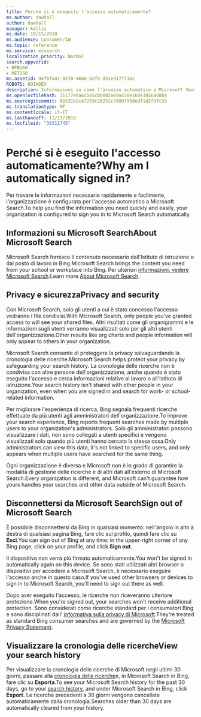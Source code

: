 ```yaml
---
title: Perché si è eseguito l'accesso automaticamente?
ms.author: dawholl
author: dawholl
manager: kellis
ms.date: 10/15/2018
ms.audience: Consumer/IW
ms.topic: reference
ms.service: mssearch
localization_priority: Normal
search.appverid:
- BFB160
- MET150
ms.assetid: 94f6fa41-0570-4668-b2fe-d51ed177716c
ROBOTS: NOINDEX
description: Informazioni su come l'accesso automatico a Microsoft Search può aiutare a trovare rapidamente e facilmente i risultati del lavoro
ms.openlocfilehash: 31177e8a6c565cbb002a69ac50e16de3056008b4
ms.sourcegitcommit: 6b531b2ce7253c16251c7089795dedf1d2f3fc33
ms.translationtype: MT
ms.contentlocale: it-IT
ms.lasthandoff: 11/13/2019
ms.locfileid: "38311745"
---
```

# <a name="why-am-i-automatically-signed-in"></a><span data-ttu-id="39b21-103">Perché si è eseguito l'accesso automaticamente?</span><span class="sxs-lookup"><span data-stu-id="39b21-103">Why am I automatically signed in?</span></span>

<span data-ttu-id="39b21-104">Per trovare le informazioni necessarie rapidamente e facilmente, l'organizzazione è configurata per l'accesso automatico a Microsoft Search.</span><span class="sxs-lookup"><span data-stu-id="39b21-104">To help you find the information you need quickly and easily, your organization is configured to sign you in to Microsoft Search automatically.</span></span>
  
## <a name="about-microsoft-search"></a><span data-ttu-id="39b21-105">Informazioni su Microsoft Search</span><span class="sxs-lookup"><span data-stu-id="39b21-105">About Microsoft Search</span></span>

<span data-ttu-id="39b21-106">Microsoft Search fornisce il contenuto necessario dall'Istituto di istruzione o dal posto di lavoro in Bing.</span><span class="sxs-lookup"><span data-stu-id="39b21-106">Microsoft Search brings the content you need from your school or workplace into Bing.</span></span> <span data-ttu-id="39b21-107">Per ulteriori [informazioni, vedere Microsoft Search](about-microsoft-search.md).</span><span class="sxs-lookup"><span data-stu-id="39b21-107">Learn more [About Microsoft Search](about-microsoft-search.md).</span></span>
  
## <a name="privacy-and-security"></a><span data-ttu-id="39b21-108">Privacy e sicurezza</span><span class="sxs-lookup"><span data-stu-id="39b21-108">Privacy and security</span></span>

<span data-ttu-id="39b21-109">Con Microsoft Search, solo gli utenti a cui è stato concesso l'accesso vedranno i file condivisi.</span><span class="sxs-lookup"><span data-stu-id="39b21-109">With Microsoft Search, only people you've granted access to will see your shared files.</span></span> <span data-ttu-id="39b21-110">Altri risultati come gli organigrammi e le informazioni sugli utenti verranno visualizzati solo per gli altri utenti dell'organizzazione.</span><span class="sxs-lookup"><span data-stu-id="39b21-110">Other results like org charts and people information will only appear to others in your organization.</span></span>
  
<span data-ttu-id="39b21-111">Microsoft Search consente di proteggere la privacy salvaguardando la cronologia delle ricerche.</span><span class="sxs-lookup"><span data-stu-id="39b21-111">Microsoft Search helps protect your privacy by safeguarding your search history.</span></span> <span data-ttu-id="39b21-112">La cronologia delle ricerche non è condivisa con altre persone dell'organizzazione, anche quando è stato eseguito l'accesso e cerca informazioni relative al lavoro o all'Istituto di istruzione.</span><span class="sxs-lookup"><span data-stu-id="39b21-112">Your search history isn't shared with other people in your organization, even when you are signed in and search for work- or school-related information.</span></span>
  
<span data-ttu-id="39b21-113">Per migliorare l'esperienza di ricerca, Bing segnala frequenti ricerche effettuate da più utenti agli amministratori dell'organizzazione.</span><span class="sxs-lookup"><span data-stu-id="39b21-113">To improve your search experience, Bing reports frequent searches made by multiple users to your organization's administrators.</span></span> <span data-ttu-id="39b21-114">Solo gli amministratori possono visualizzare i dati, non sono collegati a utenti specifici e vengono visualizzati solo quando più utenti hanno cercato la stessa cosa.</span><span class="sxs-lookup"><span data-stu-id="39b21-114">Only administrators can view this data, it's not linked to specific users, and only appears when multiple users have searched for the same thing.</span></span>
  
<span data-ttu-id="39b21-115">Ogni organizzazione è diversa e Microsoft non è in grado di garantire la modalità di gestione delle ricerche e di altri dati all'esterno di Microsoft Search.</span><span class="sxs-lookup"><span data-stu-id="39b21-115">Every organization is different, and Microsoft can't guarantee how yours handles your searches and other data outside of Microsoft Search.</span></span>
  
## <a name="sign-out-of-microsoft-search"></a><span data-ttu-id="39b21-116">Disconnettersi da Microsoft Search</span><span class="sxs-lookup"><span data-stu-id="39b21-116">Sign out of Microsoft Search</span></span>

<span data-ttu-id="39b21-117">È possibile disconnettersi da Bing in qualsiasi momento: nell'angolo in alto a destra di qualsiasi pagina Bing, fare clic sul profilo, quindi fare clic su **Esci**.</span><span class="sxs-lookup"><span data-stu-id="39b21-117">You can sign out of Bing at any time: in the upper-right corner of any Bing page, click on your profile, and click **Sign out**.</span></span>
  
<span data-ttu-id="39b21-118">Il dispositivo non verrà più firmato automaticamente.</span><span class="sxs-lookup"><span data-stu-id="39b21-118">You won't be signed in automatically again on this device.</span></span> <span data-ttu-id="39b21-119">Se sono stati utilizzati altri browser o dispositivi per accedere a Microsoft Search, è necessario eseguire l'accesso anche in questo caso.</span><span class="sxs-lookup"><span data-stu-id="39b21-119">If you've used other browsers or devices to sign in to Microsoft Search, you'll need to sign out there as well.</span></span> 
  
<span data-ttu-id="39b21-120">Dopo aver eseguito l'accesso, le ricerche non riceveranno ulteriore protezione.</span><span class="sxs-lookup"><span data-stu-id="39b21-120">When you're signed out, your searches won't receive additional protection.</span></span> <span data-ttu-id="39b21-121">Sono considerati come ricerche standard per i consumatori Bing e sono disciplinati dall' [informativa sulla privacy di Microsoft](https://privacy.microsoft.com/privacystatement).</span><span class="sxs-lookup"><span data-stu-id="39b21-121">They're treated as standard Bing consumer searches and are governed by the [Microsoft Privacy Statement](https://privacy.microsoft.com/privacystatement).</span></span>
  
## <a name="view-your-search-history"></a><span data-ttu-id="39b21-122">Visualizzare la cronologia delle ricerche</span><span class="sxs-lookup"><span data-stu-id="39b21-122">View your search history</span></span>

<span data-ttu-id="39b21-123">Per visualizzare la cronologia delle ricerche di Microsoft negli ultimi 30 giorni, passare alla [cronologia delle ricerche](https://ssl.bing.com/profile/history)e, in Microsoft Search in Bing, fare clic su **Esporta**.</span><span class="sxs-lookup"><span data-stu-id="39b21-123">To see your Microsoft Search history for the past 30 days, go to your [search history](https://ssl.bing.com/profile/history), and under Microsoft Search in Bing, click **Export**.</span></span> <span data-ttu-id="39b21-124">Le ricerche precedenti a 30 giorni vengono cancellate automaticamente dalla cronologia.</span><span class="sxs-lookup"><span data-stu-id="39b21-124">Searches older than 30 days are automatically cleared from your history.</span></span>

  

